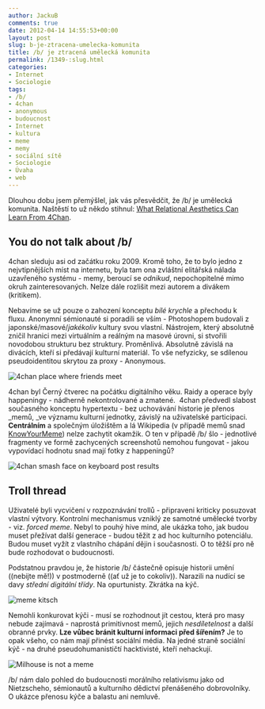```yaml
---
author: JackuB
comments: true
date: 2012-04-14 14:55:53+00:00
layout: post
slug: b-je-ztracena-umelecka-komunita
title: /b/ je ztracená umělecká komunita
permalink: /1349-:slug.html
categories:
- Internet
- Sociologie
tags:
- /b/
- 4chan
- anonymous
- budoucnost
- Internet
- kultura
- meme
- memy
- sociální sítě
- Sociologie
- Úvaha
- web
---
```


Dlouhou dobu jsem přemýšlel, jak vás přesvědčit, že /b/ je umělecká komunita. Naštěstí to už někdo stihnul: [What Relational Aesthetics Can Learn From 4Chan](http://www.artfagcity.com/2010/09/09/img-mgmt-what-relational-aesthetics-can-learn-from-4chan/).


## You do not talk about /b/


4chan sleduju asi od začátku roku 2009. Kromě toho, že to bylo jedno z nejvtipnějších míst na internetu, byla tam ona zvláštní elitářská nálada uzavřeného systému - memy, beroucí se _odnikud_, nepochopitelné mimo okruh zainteresovaných. Nelze dále rozlišit mezi autorem a divákem (kritikem).

Nebavíme se už pouze o zahození konceptu _bílé krychle_ a přechodu k fluxu. Anonymní sémionauté si poradili se vším - Photoshopem budovali z japonské/masové/_jakékoliv_ kultury svou vlastní. Nástrojem, který absolutně zničil hranici mezi virtuálním a reálným na masové úrovni, si stvořili novodobou strukturu bez struktury. Proměnlivá. Absolutně závislá na divácích, kteří si předávají kulturní materiál. To vše nefyzicky, se sdílenou pseudoidentitou skrytou za proxy - Anonymous.



![4chan place where friends meet](http://jedenbod.cz/wp-content/uploads/2012/04/1325641956381-570x712.jpg)



4chan byl Černý čtverec na počátku digitálního věku. Raidy a operace byly happeningy - nádherně nekontrolované a zmatené.  4chan předvedl slabost současného konceptu hypertextu - bez uchovávání historie je přenos _memů, _ve významu kulturní jednotky, závislý na uživatelské participaci. **Centrálním** a společným úložištěm a lá Wikipedia (v případě memů snad [KnowYourMeme](http://knowyourmeme.com/)) nelze zachytit okamžik. O ten v případě /b/ šlo - jednotlivé fragmenty ve formě zachycených screenshotů nemohou fungovat - jakou vypovídací hodnotu snad mají fotky z happeningů?



![4chan smash face on keyboard post results](http://jedenbod.cz/wp-content/uploads/2012/04/1248972006309-570x497.jpg)


##




## Troll thread


Uživatelé byli vycvičení v rozpoznávání trollů - připraveni kriticky posuzovat vlastní výtvory. Kontrolní mechanismus vzniklý ze samotné umělecké tvorby - viz. _forced meme_. Nebyl to pouhý hive mind, ale ukázka toho, jak budou muset přežívat další generace - budou těžit z ad hoc kulturního potenciálu. Budou muset vyžít z vlastního chápání dějin i současnosti. O to těžší pro ně bude rozhodovat o budoucnosti.

Podstatnou pravdou je, že historie /b/ částečně opisuje historii umění ((nebijte mě!)) v postmoderně ((ať už je to cokoliv)). Narazili na nudící se davy _střední digitální třídy_. Na opurtunisty. Zkrátka na kýč.



![meme kitsch](http://jedenbod.cz/wp-content/uploads/2012/04/13343563802631-570x1282.png)



Nemohli konkurovat kýči - musí se rozhodnout jít cestou, která pro masy nebude zajímavá - naprostá primitivnost memů, jejich _nesdíletelnost_ a další obranné prvky. **Lze vůbec bránit kulturní informaci před šířením?** Je to opak všeho, co nám mají přinést sociální média. Na jedné straně sociální kýč - na druhé pseudohumanističtí hacktivisté, kteří nehackují.



![Milhouse is not a meme](http://jedenbod.cz/wp-content/uploads/2012/04/600px-milhouse_van_houten-570x570.png)



/b/ nám dalo pohled do budoucnosti morálního relativismu jako od Nietzscheho, sémionautů a kulturního dědictví přenášeného dobrovolníky. O ukázce přenosu kýče a balastu ani nemluvě.

